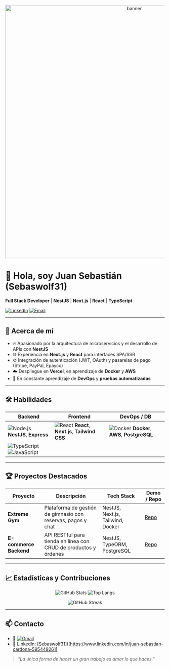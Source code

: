 <p align="center">
  <img src="https://raw.githubusercontent.com/Sebaswolf31/Sebaswolf31/main/assets/banner.png" alt="banner" width="800"/>
</p>

# 👋 Hola, soy Juan Sebastián (Sebaswolf31)
**Full Stack Developer** | **NestJS** | **Next.js** | **React** | **TypeScript**

[![LinkedIn](https://img.shields.io/badge/LinkedIn-Sebaswolf31-blue)](https://www.linkedin.com/in/juan-sebastian-cardona-595449261/) [![Email](https://img.shields.io/badge/Email-sebasunivercal@gmail.com-red?logo=gmail)](mailto:sebas@example.com)

---

## 🚀 Acerca de mí
- 🔥 Apasionado por la arquitectura de microservicios y el desarrollo de APIs con **NestJS**
- 🌐 Experiencia en **Next.js** y **React** para interfaces SPA/SSR
- ⚙️ Integración de autenticación (JWT, OAuth) y pasarelas de pago (Stripe, PayPal, Epayco)
- ☁️ Despliegue en  **Vercel**, en aprendizaje de **Docker** y **AWS**
- 🎯 En constante aprendizaje de **DevOps** y **pruebas automatizadas**

---

## 🛠️ Habilidades

| Backend                                               | Frontend                                         | DevOps / DB                            |
| ----------------------------------------------------- | ------------------------------------------------ | -------------------------------------- |
| <img src="https://img.shields.io/badge/Node.js-43853D?logo=node.js&logoColor=white" alt="Node.js"/> **NestJS**, **Express** | <img src="https://img.shields.io/badge/React-20232A?logo=react&logoColor=61DAFB" alt="React"/> **React**, **Next.js**, **Tailwind CSS** | <img src="https://img.shields.io/badge/Docker-2496ED?logo=docker&logoColor=white" alt="Docker"/> **Docker**, **AWS**, **PostgreSQL** |
| <img src="https://img.shields.io/badge/TypeScript-3178C6?logo=typescript&logoColor=white" alt="TypeScript"/> <img src="https://img.shields.io/badge/JavaScript-F7DF1E?logo=javascript&logoColor=black" alt="JavaScript"/> |                                                  |                                        |

---

## 🏆 Proyectos Destacados

| Proyecto                            | Descripción                                                      | Tech Stack                          | Demo / Repo        |
| ---------------------------------- | ---------------------------------------------------------------- | ----------------------------------- | ------------------ |
| **Extreme Gym**                     | Plataforma de gestión de gimnasio con reservas, pagos y chat     | NestJS, Next.js, Tailwind, Docker   | [Repo](https://github.com/Sebaswolf31/ExtremeGym)  |
| **E-commerce Backend**              | API RESTful para tienda en línea con CRUD de productos y órdenes | NestJS, TypeORM, PostgreSQL         | [Repo](https://github.com/Sebaswolf31/e-commerce) |


---

## 📈 Estadísticas y Contribuciones

<p align="center">
  <img src="https://github-readme-stats.vercel.app/api?username=Sebaswolf31&show_icons=true&theme=radical" alt="GitHub Stats" />
  <img src="https://github-readme-stats.vercel.app/api/top-langs?username=Sebaswolf31&layout=compact&hide=python" alt="Top Langs" />
</p>

<p align="center">
  <img src="https://github-readme-streak-stats.herokuapp.com?user=Sebaswolf31&theme=radical" alt="GitHub Streak" />
</p>

---

## 📫 Contacto

- 📧  <a href="mailto:sebasunivercal@gmail.com"><img src="https://img.shields.io/badge/Gmail-sebasunivercal@gmail.com-red?logo=gmail&logoColor=white" alt="Gmail"/></a> 
- 💼 LinkedIn: [Sebaswolf31]([https://www.linkedin.com/in/juan-sebastian-cardona-595449261]


> _"La única forma de hacer un gran trabajo es amar lo que haces."_

<!-- Fin del README -->  
